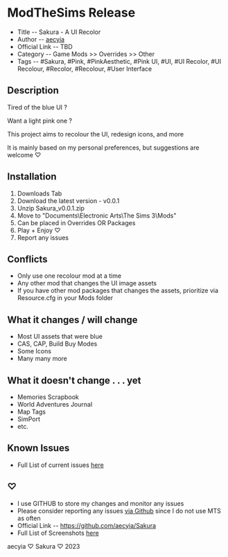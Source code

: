 # ModTheSims Release

+ Title -- Sakura - A UI Recolor
+ Author -- [aecyia](https://modthesims.info/m/10250827)
+ Official Link -- TBD
+ Category -- Game Mods >> Overrides >> Other
+ Tags -- #Sakura, #Pink, #PinkAesthetic, #Pink UI, #UI, #UI Recolor, #UI Recolour, #Recolor, #Recolour, #User Interface

## Description

Tired of the blue UI ?

Want a light pink one ?

This project aims to recolour the UI, redesign icons, and more

It is mainly based on my personal preferences, but suggestions are welcome ♡

## Installation

1. Downloads Tab
2. Download the latest version - v0.0.1
3. Unzip Sakura_v0.0.1.zip
4. Move to "Documents\Electronic Arts\The Sims 3\Mods\"
5. Can be placed in Overrides OR Packages
6. Play + Enjoy ♡
7. Report any issues

## Conflicts

+ Only use one recolour mod at a time
+ Any other mod that changes the UI image assets
+ If you have other mod packages that changes the assets, prioritize via Resource.cfg in your Mods folder

## What it changes / will change

+ Most UI assets that were blue
+ CAS, CAP, Build Buy Modes
+ Some Icons
+ Many many more

## What it doesn't change . . . yet

+ Memories Scrapbook
+ World Adventures Journal
+ Map Tags
+ SimPort
+ etc.

## Known Issues

+ Full List of current issues [here](https://github.com/aecyia/Sakura/issues)

## ♡

+ I use GITHUB to store my changes and monitor any issues
+ Please consider reporting any issues [via Github](https://github.com/aecyia/Sakura/issues) since I do not use MTS as often
+ Official Link -- https://github.com/aecyia/Sakura
+ Full List of Screenshots [here](https://github.com/aecyia/Sakura/discussions/14)

aecyia ♡ Sakura ♡ 2023
